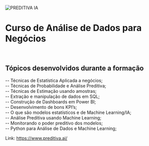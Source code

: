 ![PREDITIVA IA](https://www.google.com/imgres?imgurl=https%3A%2F%2Fuploads-ssl.webflow.com%2F6259b0fb684d093b681e072a%2F6259b91c12c88351d68f5797_preditiva.png&tbnid=m62tLxImCActoM&vet=12ahUKEwjjopzl1LP_AhVYOLkGHfSrC4IQMygAegUIARDAAQ..i&imgrefurl=https%3A%2F%2Fwww.preditiva.ai%2F&docid=y_OgZuUSGi6VqM&w=2500&h=712&q=preditiva%20analytics&ved=2ahUKEwjjopzl1LP_AhVYOLkGHfSrC4IQMygAegUIARDAAQ)

<H1>Curso de Análise de Dados para Negócios</H1><br>

<h2>Tópicos desenvolvidos durante a formação</h2>
-- Técnicas de Estatística Aplicada a negócios;<br>
-- Técnicas de Probabilidade e Análise Preditiva;<br>
-- Técnicas de Estimação usando amostras;<br>
-- Extração e manipulação de dados em SQL;<br>
-- Construção de Dashboards em Power BI;<br>
-- Desenvolvimento de bons KPI’s;<br>
-- O que são modelos estatísticos e de Machine Learning/IA;<br>
-- Análise Preditiva usando Machine Learning;<br>
-- Monitorando o poder preditivo dos modelos;<br>
-- Python para Análise de Dados e Machine Learning;<br>
    
Link: <https://www.preditiva.ai/>